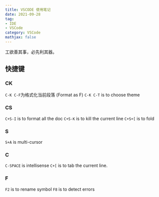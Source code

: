 ```yaml
---
title: VSCODE 使用笔记
date: 2021-09-28
tag: 
- IDE
- VSCode
category: VSCode
mathjax: false
---
```

工欲善其事，必先利其器。
<!--more-->

## 快捷键
### CK
`C-K C-F`为格式化当前段落 (Format as F)
`C-K C-T` is to choose theme

### CS
`C+S-I` is to format all the doc
`C+S-K` is to kill the current line
`C+S+[` is to fold

### S
`S+A` is multi-cursor

### C
`C-SPACE` is intellisense
`C+[` is to tab the current line.

### F
`F2` is to rename symbol
`F8` is to detect errors

